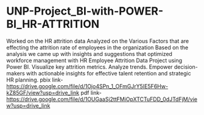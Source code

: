 # UNP-Project_BI-with-POWER-BI_HR-ATTRITION
Worked on the HR attrition data 
Analyzed on the Various Factors that are effecting the attrition rate of employees in the organization
Based on  the analysis we came up with insights and suggestions that optimized workforce management with HR Employee Attrition Data Project using Power BI.
 Visualize key attrition metrics.
 Analyze trends. 
Empower decision-makers with actionable insights for effective talent retention and strategic HR planning.
pbix link-https://drive.google.com/file/d/1Ojo4SPn_1_OFmGJrY5IE5F6Hw-kZ85GF/view?usp=drive_link
pdf link-https://drive.google.com/file/d/1OUGaaSj2ttFMiOpXTCTuFDD_0dJTdFjM/view?usp=drive_link
